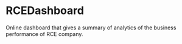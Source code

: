# RCEDashboard
Online dashboard that gives a summary of analytics of the business performance of RCE company.

